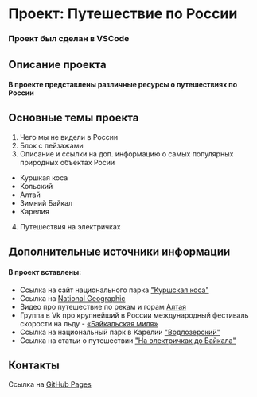 # Проект: Путешествие по России

### Проект был сделан в VSCode

## Описание проекта
#### В проекте представлены различные ресурсы о путешествиях по России

## Основные темы проекта
1. Чего мы не видели в России
2. Блок с пейзажами 
3. Описание и ссылки на доп. информацию о самых популярных природных объектах Росии
* Куршкая коса
* Кольский
* Алтай
* Зимний Байкал
* Карелия
4. Путешествия на электричках

## Дополнительные источники информации
#### В проект вставлены:  
* Ссылка на сайт национального парка ["Куршская коса"](http://park-kosa.ru)
* Ссылка на [National Geographic](https://yourshot.nationalgeographic.com/photos/?keywords=kolskiy)
* Видео про путешествие по рекам и горам [Алтая](https://www.youtube.com/watch?v=7ZEsoV7kWAQ)
* Группа в Vk про крупнейший в России международный фестиваль скорости на льду - [«Байкальская миля»](https://vk.com/baikalmile)
* Ссылка на национальный парк в Карелии ["Водлозерский"](http://vodlozero.ru)
* Ссылка на статьи о путешествии ["На электричках до Байкала"](https://stampsy.com/na-elektrichkakh-do-baikala)

## Контакты
Ссылка на [GitHub Pages](github-pages )

